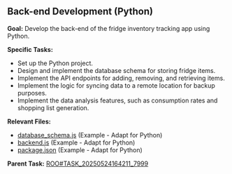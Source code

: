 ## Back-end Development (Python)

**Goal:** Develop the back-end of the fridge inventory tracking app using Python.

**Specific Tasks:**

*   Set up the Python project.
*   Design and implement the database schema for storing fridge items.
*   Implement the API endpoints for adding, removing, and retrieving items.
*   Implement the logic for syncing data to a remote location for backup purposes.
*   Implement the data analysis features, such as consumption rates and shopping list generation.

**Relevant Files:**

*   [database_schema.js](.rooroo/tasks/ROO#SUB_T7999-SHORT-ID_S002_20250524164232_7777/database_schema.js) (Example - Adapt for Python)
*   [backend.js](.rooroo/tasks/ROO#SUB_T7999-SHORT-ID_S002_20250524164232_7777/backend.js) (Example - Adapt for Python)
*   [package.json](.rooroo/tasks/ROO#SUB_T7999-SHORT-ID_S002_20250524164232_7777/package.json) (Example - Adapt for Python)

**Parent Task:** [ROO#TASK_20250524164211_7999](.rooroo/tasks/ROO#TASK_20250524164211_7999/context.md)